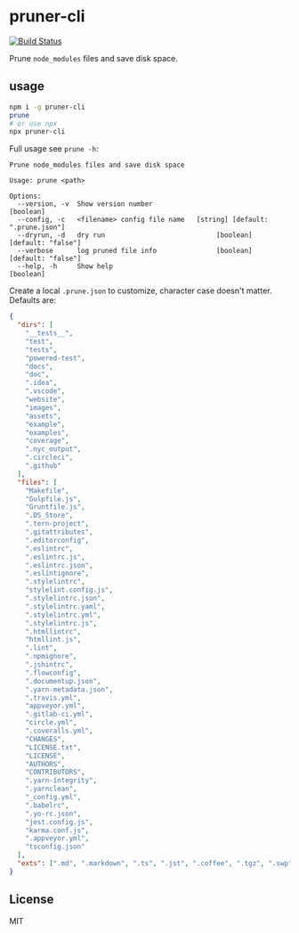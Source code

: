 # pruner-cli

[![Build Status](https://dev.azure.com/xg-wang/pruner-cli/_apis/build/status/xg-wang.pruner-cli?branchName=master)](https://dev.azure.com/xg-wang/pruner-cli/_build/latest?definitionId=1&branchName=master)

Prune `node_modules` files and save disk space.

## usage

```bash
npm i -g pruner-cli
prune
# or use npx
npx pruner-cli
```

Full usage see `prune -h`:

```plain
Prune node_modules files and save disk space

Usage: prune <path>

Options:
  --version, -v  Show version number                                   [boolean]
  --config, -c   <filename> config file name   [string] [default: ".prune.json"]
  --dryrun, -d   dry run                            [boolean] [default: "false"]
  --verbose      log pruned file info               [boolean] [default: "false"]
  --help, -h     Show help                                             [boolean]
```

Create a local `.prune.json` to customize, character case doesn't matter. Defaults are:

```json
{
  "dirs": [
    "__tests__",
    "test",
    "tests",
    "powered-test",
    "docs",
    "doc",
    ".idea",
    ".vscode",
    "website",
    "images",
    "assets",
    "example",
    "examples",
    "coverage",
    ".nyc_output",
    ".circleci",
    ".github"
  ],
  "files": [
    "Makefile",
    "Gulpfile.js",
    "Gruntfile.js",
    ".DS_Store",
    ".tern-project",
    ".gitattributes",
    ".editorconfig",
    ".eslintrc",
    ".eslintrc.js",
    ".eslintrc.json",
    ".eslintignore",
    ".stylelintrc",
    "stylelint.config.js",
    ".stylelintrc.json",
    ".stylelintrc.yaml",
    ".stylelintrc.yml",
    ".stylelintrc.js",
    ".htmllintrc",
    "htmllint.js",
    ".lint",
    ".npmignore",
    ".jshintrc",
    ".flowconfig",
    ".documentup.json",
    ".yarn-metadata.json",
    ".travis.yml",
    "appveyor.yml",
    ".gitlab-ci.yml",
    "circle.yml",
    ".coveralls.yml",
    "CHANGES",
    "LICENSE.txt",
    "LICENSE",
    "AUTHORS",
    "CONTRIBUTORS",
    ".yarn-integrity",
    ".yarnclean",
    "_config.yml",
    ".babelrc",
    ".yo-rc.json",
    "jest.config.js",
    "karma.conf.js",
    ".appveyor.yml",
    "tsconfig.json"
  ],
  "exts": [".md", ".markdown", ".ts", ".jst", ".coffee", ".tgz", ".swp"]
}
```

## License

MIT
